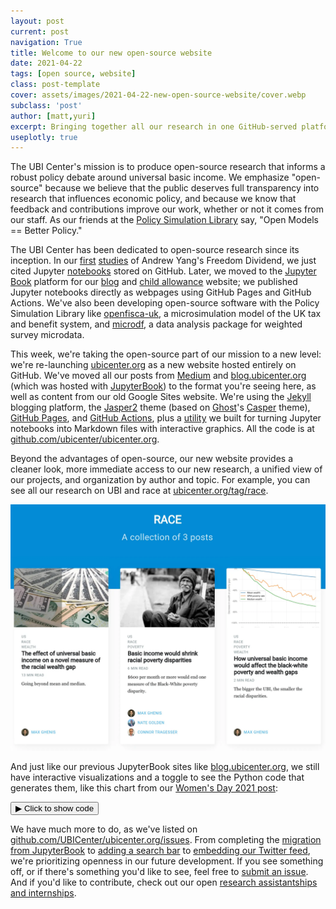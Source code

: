 ```yaml
---
layout: post
current: post
navigation: True
title: Welcome to our new open-source website
date: 2021-04-22
tags: [open source, website]
class: post-template
cover: assets/images/2021-04-22-new-open-source-website/cover.webp
subclass: 'post'
author: [matt,yuri]
excerpt: Bringing together all our research in one GitHub-served platform.
useplotly: true
---
```


The UBI Center's mission is to produce open-source research that informs a robust policy debate around universal basic income. We emphasize "open-source" because we believe that the public deserves full transparency into research that influences economic policy, and because we know that feedback and contributions improve our work, whether or not it comes from our staff. As our friends at the [Policy Simulation Library](https://pslmodels.org/) say, "Open Models == Better Policy."

The UBI Center has been dedicated to open-source research since its inception. In our [first](https://www.ubicenter.org/distributional-analysis-of-andrew-yangs-freedom-dividend) [studies](https://www.ubicenter.org/budgetneutral-version-of-andrew-yangs-freedom-dividend) of Andrew Yang's Freedom Dividend, we just cited Jupyter [notebooks](https://github.com/UBICenter/ubi-center/tree/master/notebooks/yang) stored on GitHub. Later, we moved to the [Jupyter Book](https://jupyterbook.org/) platform for our [blog](https://blog.ubicenter.org) and [child allowance](https://child-allowance.ubicenter.org) website; we published Jupyter notebooks directly as webpages using GitHub Pages and GitHub Actions. We've also been developing open-source software with the Policy Simulation Library like [openfisca-uk](https://github.com/pslmodels/openfisca-uk), a microsimulation model of the UK tax and benefit system, and [microdf](https://github.com/pslmodels/microdf), a data analysis package for weighted survey microdata.

This week, we're taking the open-source part of our mission to a new level: we're re-launching [ubicenter.org](https://ubicenter.org) as a new website hosted entirely on GitHub. We've moved all our posts from [Medium](https://medium.com/ubicenter) and [blog.ubicenter.org](https://blog.ubicenter.org) (which was hosted with [JupyterBook](https://jupyterbook.org/)) to the format you're seeing here, as well as content from our old Google Sites website. We're using the [Jekyll](https://jekyllrb.com/) blogging platform, the [Jasper2](https://github.com/jekyller/jasper2) theme (based on [Ghost](https://ghost.org/)'s [Casper](https://github.com/TryGhost/Casper) theme), [GitHub Pages](https://pages.github.com/), and [GitHub Actions](https://github.com/features/actions), plus a [utility](github.com/UBICenter/plotly-converter) we built for turning Jupyter notebooks into Markdown files with interactive graphics. All the code is at [github.com/ubicenter/ubicenter.org](https://github.com/ubicenter/ubicenter.org).

Beyond the advantages of open-source, our new website provides a cleaner look, more immediate access to our new research, a unified view of our projects, and organization by author and topic. For example, you can see all our research on UBI and race at [ubicenter.org/tag/race](https://ubicenter.org/tag/race).


![Posts with the "race" tag](assets/images/2021-04-22-new-open-source-website/race-tag.webp "image_tooltip")


And just like our previous JupyterBook sites like [blog.ubicenter.org](https://blog.ubicenter.org/), we still have interactive visualizations and a toggle to see the Python code that generates them, like this chart from our [Women's Day 2021 post](https://www.ubicenter.org/womens-day-2021):


<button class="code-button" id="button1" onclick="f1()">&#9654; Click to show code</button>
<div class="code-cell" id="asset_code_1" style="display: none;">
  <pre>
    <code>
import microdf as mdf
import numpy as np
import pandas as pd
import plotly.express as px
import ubicenter

df = pd.read_csv(
    "https://github.com/MaxGhenis/datarepo/raw/master/pppub20.csv.gz",
    usecols=[
        "MARSUPWT",
        "SPM_RESOURCES",
        "SPM_POVTHRESHOLD",
        "SPM_WEIGHT",
        "SPM_NUMPER",
        "A_SEX",
        "A_AGE",
        "SPM_ID",
        "AGI",
    ],
)
df.columns = df.columns.str.lower()
df["weight"] = df.marsupwt / 100
df["spm_weight"] = df.spm_weight / 100
df["female"] = df.a_sex == 2
df["poverty"] = df.spm_resources < df.spm_povthreshold
df["deep_poverty"] = df.spm_resources < (df.spm_povthreshold / 2)
df["sex"] = np.where(df.female, "Female", "Male")

spm = df.groupby(
    ["spm_id", "spm_resources", "spm_weight", "spm_povthreshold", "spm_numper"]
)[["agi"]].sum()
spm["agi_pos"] = np.maximum(spm.agi, 0)
spm.reset_index(inplace=True)

total_population = df.weight.sum()
total_agi_pos = mdf.weighted_sum(spm, "agi_pos", "spm_weight")

# Bin into ages aligning with 18 year old threshold.
DARK_PURPLE = "#46296E"  # Official Intl Womens Day Color.
LIGHT_PURPLE = "#907EA8"  # Lightened version.
DARK_GREY = "#9E9E9E"  # Gray 500 from Material Design.
LIGHT_GREY = "#BDBDBD"  # Gray 400.

COLOR_MAP = {
    "Female": DARK_PURPLE,
    "Male": LIGHT_GREY,
    "Female poverty": DARK_PURPLE,
    "Female deep poverty": LIGHT_PURPLE,
    "Male poverty": DARK_GREY,
    "Male deep poverty": LIGHT_GREY,
    "Poverty": DARK_PURPLE,
    "Deep poverty": LIGHT_PURPLE,
}

df["age_group"] = pd.cut(df.a_age + 1, np.arange(0, 91, 5), labels=np.arange(0, 86, 5))
pov_age = mdf.weighted_mean(
    df, ["poverty", "deep_poverty"], "marsupwt", groupby=["age_group", "sex"]
)
pov_age = pov_age.round(3)
pov_age.reset_index(inplace=True)
pov_age = pov_age.melt(["age_group", "sex"], ["poverty", "deep_poverty"])
pov_age["label"] = (
    pov_age.sex
    + " "
    + np.where(pov_age.variable == "poverty", "poverty", "deep poverty")
)

fig = px.line(
    pov_age, x="age_group", y="value", color="label", color_discrete_map=COLOR_MAP
)
fig.update_layout(
    title="Poverty by gender and age",
    xaxis_title="Age (in 5-year bins)",
    yaxis_title="SPM poverty rate (2019)",
    legend_title="",
    yaxis_tickformat="%",
    yaxis_range=[0, pov_age.value.max() * 1.1] #fig.update_xaxes(range=[1.5, 4.5])
)

fig.update_traces(mode="markers+lines", hovertemplate=None)

fig = ubicenter.format_fig(fig, show = False)
fig.show()
    </code>
  </pre>
</div>

<script>
function f1() {
  var x = document.getElementById("asset_code_1");
  var b = document.getElementById("button1");
  if (x.style.display === "none") {
    x.style.display = "block";
    b.innerHTML = "&#9660 Click to hide code";
  } else {
    x.style.display = "none";
    b.innerHTML = "&#9654 Click to show code";
  }
}
</script> 

<div>
  <script>
    $(document).ready(function(){
      $("#asset1").load("{{site.baseurl}}assets/markdown_assets/womens-day-2021/2020-03-08-womens-day-2021-asset-1.html");
    });
  </script>
</div>
<div id = "asset1"></div>


We have much more to do, as we've listed on [github.com/UBICenter/ubicenter.org/issues](https://github.com/UBICenter/ubicenter.org/issues). From completing the [migration](https://github.com/UBICenter/ubicenter.org/issues/161) [from JupyterBook](https://github.com/UBICenter/ubicenter.org/issues/162) to [adding a search bar](https://github.com/UBICenter/ubicenter.org/issues/3) to [embedding our Twitter feed](https://github.com/UBICenter/ubicenter.org/issues/149), we're prioritizing openness in our future development. If you see something off, or if there's something you'd like to see, feel free to [submit an issue](https://github.com/UBICenter/ubicenter.org/issues/new). And if you'd like to contribute, check out our open [research assistantships and internships](https://ubicenter.org/about/join/).

